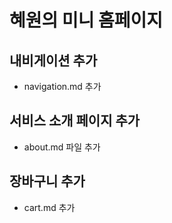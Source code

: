 # 혜원의 미니 홈페이지

## 내비게이션 추가
- navigation.md 추가

## 서비스 소개 페이지 추가
- about.md 파일 추가

## 장바구니 추가
- cart.md 추가

